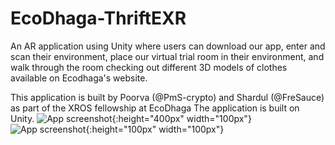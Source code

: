 # EcoDhaga-ThriftEXR
An AR application using Unity where users can download our app, enter and scan their environment, place our virtual trial room in their environment, and walk through the room checking out different 3D models of clothes available on Ecodhaga's website.

This application is built by Poorva (@PmS-crypto) and Shardul (@FreSauce) as part of the XROS fellowship at EcoDhaga
The application is built on Unity.
![App screenshot](https://github.com/PmS-crypto/EcoDhaga-ThriftEXR/assets/62805485/4dd47c3a-ef26-45d6-9843-569d5a248671){:height="400px" width="100px"}
![App screenshot](https://github.com/PmS-crypto/EcoDhaga-ThriftEXR/assets/62805485/092a4cf2-e028-48d6-8ecd-e70755a1c134){:height="100px" width="100px"}
